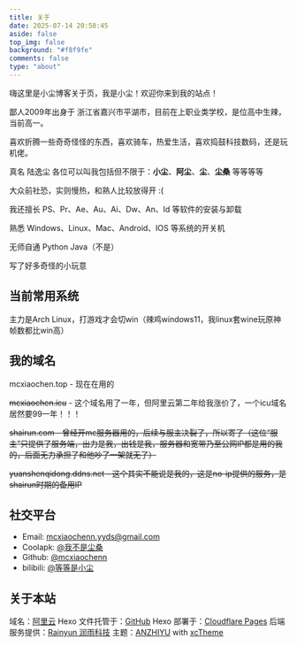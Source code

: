 ```yaml
---
title: 关于
date: 2025-07-14 20:58:45
aside: false
top_img: false
background: "#f8f9fe"
comments: false
type: "about"
---
```


嗨这里是小尘博客关于页，我是小尘！欢迎你来到我的站点！

鄙人2009年出身于 浙江省嘉兴市平湖市，目前在上职业类学校，是位高中生辣，当前高一。

喜欢折腾一些奇奇怪怪的东西，喜欢骑车，热爱生活，喜欢捣鼓科技数码，还是玩机佬。

真名 陆逸尘 各位可以叫我包括但不限于：**小尘**、**阿尘**、**尘**、**尘桑** 等等等等

大众前社恐，实则慢热，和熟人比较放得开 :(

我还擅长 PS、Pr、Ae、Au、Ai、Dw、An、Id 等软件的安装与卸载

熟悉 Windows、Linux、Mac、Android、IOS 等系统的开关机

无师自通 Python Java（不是）

写了好多奇怪的小玩意

## 当前常用系统

主力是Arch Linux，打游戏才会切win（辣鸡windows11，我linux套wine玩原神帧数都比win高）

## 我的域名

mcxiaochen.top - 现在在用的

~~mcxiaochen.icu~~ - 这个域名用了一年，但阿里云第二年给我涨价了，一个icu域名居然要99一年！！！

~~shairun.com - 曾经开mc服务器用的，后续与服主决裂了，所以寄了（这位“服主”只提供了服务端，出力是我，出钱是我，服务器和宽带乃至公网IP都是用的我的，后面无力承担了和他吵了一架就无了）~~

~~yuanshenqidong.ddns.net - 这个其实不能说是我的，这是no-ip提供的服务，是shairun时期的备用IP~~

## 社交平台

- Email: <a href="mailto:mcxiaochenn.yyds@gmail.com">mcxiaochenn.yyds@gmail.com</a>
- Coolapk: [@我不是尘桑](https://www.coolapk.com/u/21508887)
- Github: [@mcxiaochenn](https://github.com/mcxiaochenn)
- bilibili: [@等等是小尘](https://space.bilibili.com/123757127)

## 关于本站

域名：[阿里云](https://aliyun.com/)
Hexo 文件托管于：[GitHub](https://github.com/)
Hexo 部署于：[Cloudflare Pages](https://pages.cloudflare.com/)
后端服务提供：[Rainyun 润雨科技](https://www.rainyun.com/NzUwOTc0_)
主题：[ANZHIYU](https://docs.anheyu.com/) with [xcTheme](https://blog.mcxiaochen.top/)

